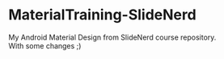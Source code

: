 # MaterialTraining-SlideNerd
My Android Material Design from SlideNerd course repository.<br>
With some changes ;)
